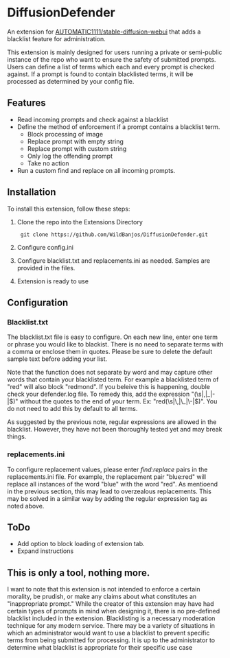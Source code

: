 # DiffusionDefender
An extension for [AUTOMATIC1111/stable-diffusion-webui](https://github.com/AUTOMATIC1111/stable-diffusion-webui) that adds a blacklist feature for administration.

This extension is mainly designed for users running a private or semi-public instance of the repo who want to ensure the safety of submitted prompts. Users can define a list of terms which each and every prompt is checked against. If a prompt is found to contain blacklisted terms, it will be processed as determined by your config file.


## Features
- Read incoming prompts and check against a blacklist
- Define the method of enforcement if a prompt contains a blacklist term.
    - Block processing of image
    - Replace prompt with empty string
    - Replace prompt with custom string
    - Only log the offending prompt
    - Take no action
- Run a custom find and replace on all incoming prompts.

## Installation
To install this extension, follow these steps:

1. Clone the repo into the Extensions Directory

        git clone https://github.com/WildBanjos/DiffusionDefender.git
2. Configure config.ini
3. Configure blacklist.txt and replacements.ini as needed. Samples are provided in the files.
4. Extension is ready to use

## Configuration
### Blacklist.txt
The blacklist.txt file is easy to configure. On each new line, enter one term or phrase you would like to blackist. There is no need to separate terms with a comma or enclose them in quotes. Please be sure to delete the default sample text before adding your list.

Note that the function does not separate by word and may capture other words that contain your blacklisted term. For example a blacklisted term of "red" will also block "redmond". If you beleive this is happening, double check your defender.log file. To remedy this, add the expression "(\s|\,|\_|\-|$)" without the quotes to the end of your term. Ex: "red(\s|\,|\_|\-|$)". You do not need to add this by default to all terms.

As suggested by the previous note, regular expressions are allowed in the blacklist. However, they have not been thoroughly tested yet and may break things.

### replacements.ini
To configure replacement values, please enter *find:replace* pairs in the replacements.ini file. For example, the replacement pair "blue:red" will replace all instances of the word "blue" with the word "red". As mentioend in the previous section, this may lead to overzealous replacements. This may be solved in a similar way by adding the regular expression tag as noted above. 
## ToDo
- Add option to block loading of extension tab.
- Expand instructions

## This is only a tool, nothing more.
I want to note that this extension is not intended to enforce a certain morality, be prudish, or make any claims about what constitutes an "inappropriate prompt." While the creator of this extension may have had certain types of prompts in mind when designing it, there is no pre-defined blacklist included in the extension. Blacklisting is a necessary moderation technique for any modern service. There may be a variety of situations in which an administrator would want to use a blacklist to prevent specific terms from being submitted for processing. It is up to the administrator to determine what blacklist is appropriate for their specific use case
